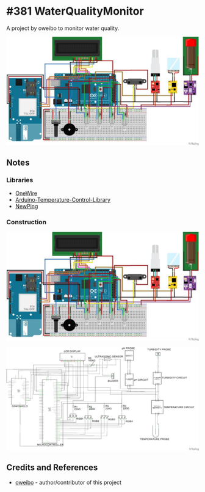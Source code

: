 # #381 WaterQualityMonitor

A project by oweibo to monitor water quality.

![The Build](./assets/WaterQualityMonitor_build.jpg?raw=true)

## Notes


### Libraries

* [OneWire](https://github.com/PaulStoffregen/OneWire)
* [Arduino-Temperature-Control-Library](https://github.com/milesburton/Arduino-Temperature-Control-Library)
* [NewPing](https://bitbucket.org/teckel12/arduino-new-ping/wiki/Home)

### Construction

![The Breadboard](./assets/WaterQualityMonitor_bb.jpg?raw=true)

![The Schematic](./assets/WaterQualityMonitor_schematic.jpg?raw=true)

## Credits and References

* [oweibo](https://github.com/oweibo) - author/contributor of this project

